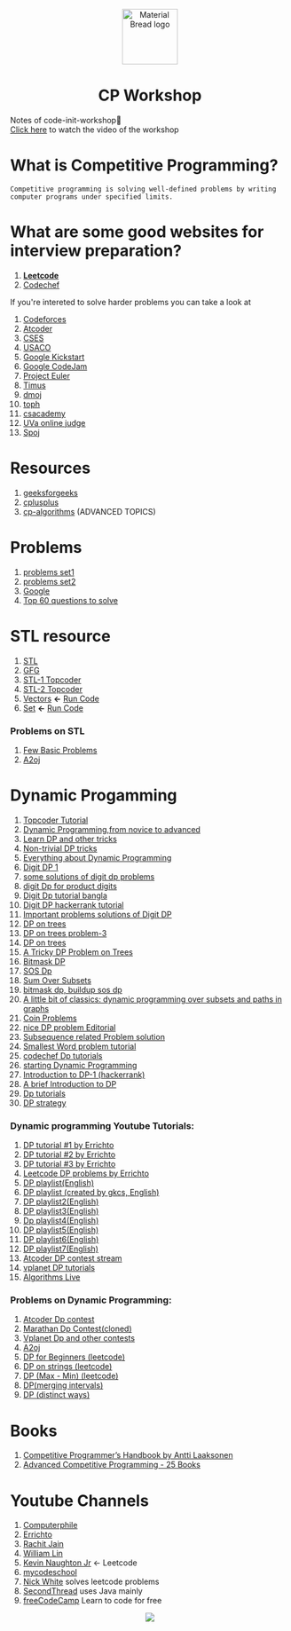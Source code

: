 <p align="center">
 
  <img width="100" src="https://cdn-icons-png.flaticon.com/512/1006/1006363.png" alt="Material Bread logo">
 <h1 align="center">CP Workshop</h1>
</p>
Notes of code-init-workshop📝<br>
<a href="https://youtu.be/JVE3-sxTcaM">Click here</a> to watch the video of the workshop<br>

# What is Competitive Programming?<br>
```
Competitive programming is solving well-defined problems by writing computer programs under specified limits.
```

# What are some good websites for interview preparation?<br>
 1) **[Leetcode](https://www.codechef.com/)**<br>
 2) [Codechef](https://leetcode.com/)<br>

If you're intereted to solve harder problems you can take a look at <br>
1) [Codeforces](https://codeforces.com/)<br>
2) [Atcoder](https://atcoder.jp/)<br>
3) [CSES](https://cses.fi/problemset/)<br>
4) [USACO](http://www.usaco.org/index.php?page=contests)<br>
5) [Google Kickstart](https://codingcompetitions.withgoogle.com/kickstart/archive)<br>
6) [Google CodeJam](https://codingcompetitions.withgoogle.com/codejam/archive)<br>
7) [Project Euler](https://projecteuler.net/archives)<br>
8) [Timus](https://acm.timus.ru/problemset.aspx)<br>
9) [dmoj](https://dmoj.ca/problems/)<br>
10) [toph](https://toph.co/problems)<br>
11) [csacademy](https://csacademy.com/contest/interview-archive/)<br>
12) [UVa online judge](https://onlinejudge.org/index.php?option=com_onlinejudge&Itemid=13)<br>
13) [Spoj](https://www.spoj.com/problems/classical/)<br>

# Resources
1) [geeksforgeeks](https://www.geeksforgeeks.org/)<br>
2) [cplusplus](https://www.cplusplus.com/doc/tutorial/)<br>
3) [cp-algorithms](https://cp-algorithms.com/) (ADVANCED TOPICS)<br>

# Problems
1) [problems set1](https://github.com/rajathpi/cp-workshop/blob/main/Leetcode%20Preparation.pdf)<br>
2) [problems set2](https://github.com/rajathpi/cp-workshop/blob/main/DataStructures.pdf)<br>
3) [Google](https://leetcode.com/list/5ysk3zs5)<br>
4) [Top 60 questions to solve](https://leetcode.com/list/5ykwp077)<br>

# STL resource
1) [STL](http://www.martinbroadhurst.com/stl/table_of_contents.html)<br>
2) [GFG](https://www.geeksforgeeks.org/the-c-standard-template-library-stl/)<br>
3) [STL-1 Topcoder](https://www.topcoder.com/thrive/articles/Power%20up%20C++%20with%20the%20Standard%20Template%20Library%20Part%20One)<br>
4) [STL-2 Topcoder](https://www.topcoder.com/thrive/articles/Power%20up%20C++%20with%20the%20Standard%20Template%20Library%20Part%20Two:%20Advanced%20Uses)<br>
5) [Vectors](https://github.com/rajathpi/cp-workshop/blob/main/vector.cpp)  **<-**  [Run Code](https://ideone.com/71rAMc)<br>
6) [Set](https://github.com/rajathpi/cp-workshop/blob/main/SET%20.cpp)  **<-**  [Run Code](https://ideone.com/6xKNNx)<br>

### Problems on STL
1) [Few Basic Problems](https://www.hackerearth.com/login/?next=/challenges/competitive/code-monk-c-stl/problems/)<br>
2) [A2oj](https://a2oj.com/Category166.html)<br>

# Dynamic Progamming

1) [Topcoder Tutorial](https://www.topcoder.com/community/competitive-programming/tutorials/dynamic-programming-from-novice-to-advanced/)<br>
2) [Dynamic Programming,from novice to advanced](https://www.cnblogs.com/drizzlecrj/archive/2007/10/26/939159.html)<br>
3) [Learn DP and other tricks](https://www.codechef.com/certification/data-structures-and-algorithms/prepare#foundation)<br>
4) [Non-trivial DP tricks](https://codeforces.com/blog/entry/47764)<br>
5) [Everything about Dynamic Programming](https://codeforces.com/blog/entry/43256)<br>
6) [Digit DP 1](https://codeforces.com/blog/entry/53960)<br>
7) [some solutions of digit dp problems](https://codeforces.com/blog/entry/7221)<br>
8) [digit Dp for product digits](https://codeforces.com/blog/entry/53286)<br>
9) [Digit Dp tutorial bangla](http://shakilcompetitiveprogramming.blogspot.com/2015/09/digit-dp.html)<br>
10) [Digit DP hackerrank tutorial](https://www.hackerrank.com/topics/digit-dp)<br>
11) [Important problems solutions of Digit DP](http://gautamdegitdp.blogspot.com/)<br>
12) [DP on trees](https://codeforces.com/blog/entry/20935)<br>
13) [DP on trees problem-3](https://codeforces.com/blog/entry/63257)<br>
14) [DP on trees](https://www.commonlounge.com/discussion/8573ee40c4cb4673824c867715a5bc7b)<br>
15) [A Tricky DP Problem on Trees](http://rachitiitr.blogspot.com/2017/05/a-tricky-dp-problem-on-trees.html)<br>
16) [Bitmask DP](https://www.hackerearth.com/practice/algorithms/dynamic-programming/bit-masking/tutorial/)<br>
17) [SOS Dp](https://codeforces.com/blog/entry/45223)<br>
18) [Sum Over Subsets](https://www.geeksforgeeks.org/sum-subsets-dynamic-programming/)<br>
19) [bitmask dp, buildup sos dp](https://algowarehouse.blogspot.com/2018/01/bitmask-dp-buildup-to-sos-dp-pt-2.html)<br>
20) [A little bit of classics: dynamic programming over subsets and paths in graphs](https://codeforces.com/blog/entry/337)<br>
21) [Coin Problems](https://writeoption.medium.com/coin-problem-lets-code-2-0-83b607bdcfdc)<br>
22) [nice DP problem Editorial](https://medium.com/spidernitt/problem-c-codeforces-round-455-293ac65c10d6)<br>
23) [Subsequence related Problem solution](https://writeoption.medium.com/subsequence-of-length-3-2766e834303b)<br>
24) [Smallest Word problem tutorial](https://medium.com/spidernitt/smallest-word-e98611c09555)<br>
25) [codechef Dp tutorials](https://www.codechef.com/wiki/tutorial-dynamic-programming)<br>
26) [starting Dynamic Programming](https://www.quora.com/How-can-one-start-solving-dynamic-programming-problems)<br>
27) [Introduction to DP-1 (hackerrank)](https://www.hackerearth.com/practice/algorithms/dynamic-programming/introduction-to-dynamic-programming-1/tutorial/)<br>
28) [A brief Introduction to DP](https://drive.google.com/file/d/1K68sWVc5e4MnyACr2i5sLKWIhShn638S/view)<br>
29) [Dp tutorials](https://www.vplanetcoding.com/course2#698A)<br>
30) [DP strategy](https://www.quora.com/How-can-I-be-perfect-in-dynamic-programming-How-should-I-practice/answer/Bohdan-Pryshchenko?ch=10&share=9a742611&srid=DDSy)<br>

### Dynamic programming Youtube Tutorials:

1) [DP tutorial #1 by Errichto](https://youtu.be/YBSt1jYwVfU)<br>
2) [DP tutorial #2 by Errichto](https://youtu.be/1mtvm2ubHCY)<br>
3) [DP tutorial #3 by Errichto](https://youtu.be/pwpOC1dph6U)<br>
4) [Leetcode DP problems by Errichto](https://youtu.be/8RIqJDDgtU8)<br>
5) [DP playlist(English)](https://youtube.com/playlist?list=PLamzFoFxwoNjtJZoNNAlYQ_Ixmm2s-CGX)<br>
6) [DP playlist (created by gkcs, English)](https://www.youtube.com/playlist?list=PLMCXHnjXnTnto1pZVvH7rbZ9W5neZ7Yhc)<br>
7) [DP playlist2(English)](https://www.youtube.com/playlist?list=PLiQ766zSC5jM2OKVr8sooOuGgZkvnOCTI)<br>
8) [DP playlist3(English)](https://www.youtube.com/playlist?list=PLrmLmBdmIlpsHaNTPP_jHHDx_os9ItYXr)<br>
9) [Dp playlist4(English)](https://www.youtube.com/playlist?list=PLJULIlvhz0rE83NKhnq7acXYIeA0o1dXb)<br>
10) [DP playlist5(English)](https://www.youtube.com/playlist?list=PLqM7alHXFySGbXhWx7sBJEwY2DnhDjmxm)<br>
11) [DP playlist6(English)](https://www.youtube.com/playlist?list=PLfBJlB6T2eOtMXgK3FLUTawHjzpIEySHF)<br>
12) [DP playlist7(English)](https://www.youtube.com/playlist?list=PLawezQIZQjju9cZPjjD1vQK8IuNxcRD8u)<br>
13) [Atcoder DP contest stream](https://www.youtube.com/watch?v=FAQxdm0bTaw)<br>
14) [vplanet DP tutorials](https://www.youtube.com/channel/UCdNNY8Y8meG3z9Wy6MTzcLg/videos)<br>
15) [Algorithms Live](https://www.youtube.com/channel/UCBLr7ISa_YDy5qeATupf26w/featured)<br>

### Problems on Dynamic Programming:
1) [Atcoder Dp contest](https://atcoder.jp/contests/dp/tasks)<br>
2) [Marathan Dp Contest(cloned)](https://vjudge.net/contest/202878)<br>
3) [Vplanet Dp and other contests](https://codeforces.com/group/hK6hgc8x94/contests)<br>
4) [A2oj](https://a2oj.com/Category33.html)<br>
5) [DP for Beginners (leetcode)](https://leetcode.com/list/5yki62o1)<br>
6) [DP on strings (leetcode)](https://leetcode.com/list/5yk73e2v)<br>
7) [DP (Max - Min) (leetcode)](https://leetcode.com/list/5yk773i6)<br>
8) [DP(merging intervals)](https://leetcode.com/list/5yk7vj6m)<br>
9) [DP (distinct ways)](https://leetcode.com/list/5yk7a24s)<br>

# Books
1) [Competitive Programmer’s Handbook by Antti Laaksonen](https://cses.fi/book/book.pdf)<br>
2) [Advanced Competitive Programming - 25 Books](https://archive.org/details/advanced-competitive-programming/Advanced-Data-Structure)<br>

# Youtube Channels
1) [Computerphile](https://www.youtube.com/user/Computerphile)<br>
2) [Errichto](https://www.youtube.com/channel/UCBr_Fu6q9iHYQCh13jmpbrg)<br>
3) [Rachit Jain](https://www.youtube.com/channel/UC9fDC_eBh9e_bogw87DbGKQ)<br>
4) [William Lin](https://www.youtube.com/channel/UCKuDLsO0Wwef53qdHPjbU2Q)<br>
5) [Kevin Naughton Jr](https://www.youtube.com/c/KevinNaughtonJr) <- Leetcode<br>
6) [mycodeschool](https://www.youtube.com/user/mycodeschool)<br>
7) [Nick White](https://www.youtube.com/channel/UC1fLEeYICmo3O9cUsqIi7HA) solves leetcode problems<br>
8) [SecondThread](https://www.youtube.com/channel/UCXbCohpE9IoVQUD2Ifg1d1g) uses Java mainly<br>
9) [freeCodeCamp](https://www.youtube.com/channel/UC8butISFwT-Wl7EV0hUK0BQ) Learn to code for free<br>

<p align="center">
<img src="https://imgur.com/nSj2xCk.png" >
</p>
